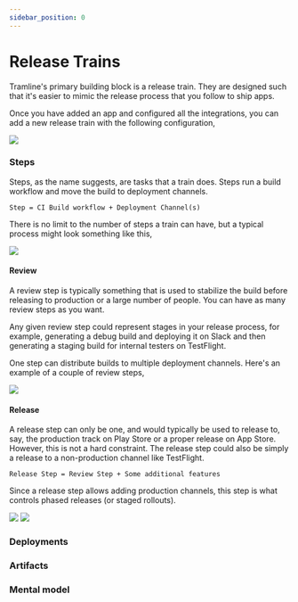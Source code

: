 ```yaml
---
sidebar_position: 0
---
```


# Release Trains

Tramline's primary building block is a release train. They are designed such that it's easier to mimic the release process that you follow to ship apps.

Once you have added an app and configured all the integrations, you can add a new release train with the following configuration,

![](/img/new-train.png)

### Steps

Steps, as the name suggests, are tasks that a train does. Steps run a build workflow and move the build to deployment channels.

```
Step = CI Build workflow + Deployment Channel(s)
```

There is no limit to the number of steps a train can have, but a typical process might look something like this,

![](/img/standard-steps.png)

#### Review

A review step is typically something that is used to stabilize the build before releasing to production or a large number of people. You can have as many review steps as you want.

Any given review step could represent stages in your release process, for example, generating a debug build and deploying it on Slack and then generating a staging build for internal testers on TestFlight.

One step can distribute builds to multiple deployment channels. Here's an example of a couple of review steps,

![](/img/review-steps.png)

#### Release

A release step can only be one, and would typically be used to release to, say, the production track on Play Store or a proper release on App Store. However, this is not a hard constraint. The release step could also be simply a release to a non-production channel like TestFlight.

```
Release Step = Review Step + Some additional features
```

Since a release step allows adding production channels, this step is what controls phased releases (or staged rollouts).

![](/img/staged-rollout.png)
![](/img/ios-staged-rollout.png)

### Deployments

### Artifacts

### Mental model
